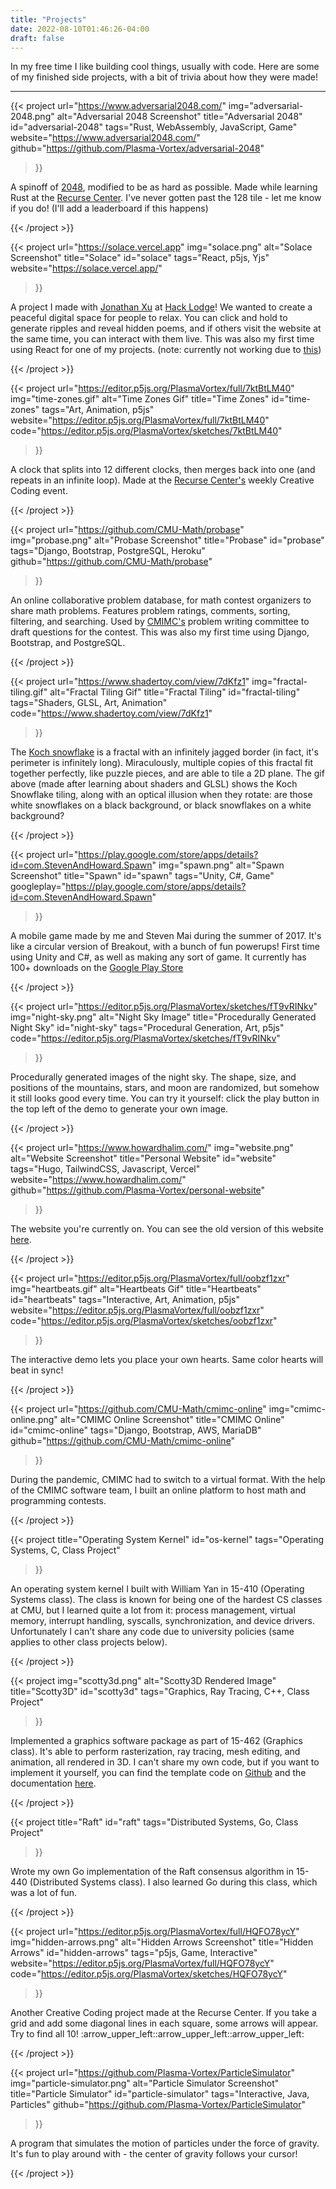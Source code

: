 ```yaml
---
title: "Projects"
date: 2022-08-10T01:46:26-04:00
draft: false
---
```

In my free time I like building cool things, usually with code. Here are some of my finished side projects, with a bit of trivia about how they were made!

<hr class="my-9"/>

{{< project
	url="https://www.adversarial2048.com/"
	img="adversarial-2048.png"
	alt="Adversarial 2048 Screenshot"
	title="Adversarial 2048"
	id="adversarial-2048"
	tags="Rust, WebAssembly, JavaScript, Game"
	website="https://www.adversarial2048.com/"
	github="https://github.com/Plasma-Vortex/adversarial-2048"
>}}
<p>A spinoff of <a href="https://play2048.co/">2048</a>, modified to be as hard as possible. Made while learning Rust at the <a href="https://www.recurse.com/">Recurse Center</a>. I've never gotten past the 128 tile - let me know if you do! (I'll add a leaderboard if this happens)</p>
{{< /project >}}

{{< project
	url="https://solace.vercel.app"
	img="solace.png"
	alt="Solace Screenshot"
	title="Solace"
	id="solace"
	tags="React, p5js, Yjs"
	website="https://solace.vercel.app/"
>}}
<p>A project I made with <a href="https://jonathanxu.com/">Jonathan Xu</a> at <a href="https://hacklodge.org/">Hack Lodge</a>! We wanted to create a peaceful digital space for people to relax. You can click and hold to generate ripples and reveal hidden poems, and if others visit the website at the same time, you can interact with them live. This was also my first time using React for one of my projects. (note: currently not working due to <a href="https://github.com/yjs/yjs-demos/issues/31">this</a>)</p>
{{< /project >}}

{{< project
	url="https://editor.p5js.org/PlasmaVortex/full/7ktBtLM40"
	img="time-zones.gif"
	alt="Time Zones Gif"
	title="Time Zones"
	id="time-zones"
	tags="Art, Animation, p5js"
	website="https://editor.p5js.org/PlasmaVortex/full/7ktBtLM40"
	code="https://editor.p5js.org/PlasmaVortex/sketches/7ktBtLM40"
>}}
<p>A clock that splits into 12 different clocks, then merges back into one (and repeats in an infinite loop). Made at the <a href="https://www.recurse.com/">Recurse Center's</a> weekly Creative Coding event.</p>
{{< /project >}}

{{< project
	url="https://github.com/CMU-Math/probase"
	img="probase.png"
	alt="Probase Screenshot"
	title="Probase"
	id="probase"
	tags="Django, Bootstrap, PostgreSQL, Heroku"
	github="https://github.com/CMU-Math/probase"
>}}
<p>An online collaborative problem database, for math contest organizers to share math problems. Features problem ratings, comments, sorting, filtering, and searching. Used by <a href="https://cmimc.math.cmu.edu/">CMIMC's</a> problem writing committee to draft questions for the contest. This was also my first time using Django, Bootstrap, and PostgreSQL.</p>
{{< /project >}}

{{< project
	url="https://www.shadertoy.com/view/7dKfz1"
	img="fractal-tiling.gif"
	alt="Fractal Tiling Gif"
	title="Fractal Tiling"
	id="fractal-tiling"
	tags="Shaders, GLSL, Art, Animation"
	code="https://www.shadertoy.com/view/7dKfz1"
>}}
<p>The <a href="https://en.wikipedia.org/wiki/Koch_snowflake">Koch snowflake</a> is a fractal with an infinitely jagged border (in fact, it's perimeter is infinitely long). Miraculously, multiple copies of this fractal fit together perfectly, like puzzle pieces, and are able to tile a 2D plane. The gif above (made after learning about shaders and GLSL) shows the Koch Snowflake tiling, along with an optical illusion when they rotate: are those white snowflakes on a black background, or black snowflakes on a white background?</p>
{{< /project >}}

{{< project
	url="https://play.google.com/store/apps/details?id=com.StevenAndHoward.Spawn"
	img="spawn.png"
	alt="Spawn Screenshot"
	title="Spawn"
	id="spawn"
	tags="Unity, C#, Game"
	googleplay="https://play.google.com/store/apps/details?id=com.StevenAndHoward.Spawn"
>}}
<p>A mobile game made by me and Steven Mai during the summer of 2017. It's like a circular version of Breakout, with a bunch of fun powerups! First time using Unity and C#, as well as making any sort of game. It currently has 100+ downloads on the <a href="https://play.google.com/store/apps/details?id=com.StevenAndHoward.Spawn">Google Play Store</a></p>
{{< /project >}}

{{< project
	url="https://editor.p5js.org/PlasmaVortex/sketches/fT9vRINkv"
	img="night-sky.png"
	alt="Night Sky Image"
	title="Procedurally Generated Night Sky"
	id="night-sky"
	tags="Procedural Generation, Art, p5js"
	code="https://editor.p5js.org/PlasmaVortex/sketches/fT9vRINkv"
>}}
<p>Procedurally generated images of the night sky. The shape, size, and positions of the mountains, stars, and moon are randomized, but somehow it still looks good every time. You can try it yourself: click the play button in the top left of the demo to generate your own image.</p>
{{< /project >}}

{{< project
	url="https://www.howardhalim.com/"
	img="website.png"
	alt="Website Screenshot"
	title="Personal Website"
	id="website"
	tags="Hugo, TailwindCSS, Javascript, Vercel"
	website="https://www.howardhalim.com/"
	github="https://github.com/Plasma-Vortex/personal-website"
>}}
<p>The website you're currently on. You can see the old version of this website <a href="https://archive.ph/Ch3ce">here</a>.</p>
{{< /project >}}

<!-- TODO: record smoother gif -->
{{< project
	url="https://editor.p5js.org/PlasmaVortex/full/oobzf1zxr"
	img="heartbeats.gif"
	alt="Heartbeats Gif"
	title="Heartbeats"
	id="heartbeats"
	tags="Interactive, Art, Animation, p5js"
	website="https://editor.p5js.org/PlasmaVortex/full/oobzf1zxr"
	code="https://editor.p5js.org/PlasmaVortex/sketches/oobzf1zxr"
>}}
<p>The interactive demo lets you place your own hearts. Same color hearts will beat in sync!</p>
{{< /project >}}

{{< project
	url="https://github.com/CMU-Math/cmimc-online"
	img="cmimc-online.png"
	alt="CMIMC Online Screenshot"
	title="CMIMC Online"
	id="cmimc-online"
	tags="Django, Bootstrap, AWS, MariaDB"
	github="https://github.com/CMU-Math/cmimc-online"
>}}
<p>During the pandemic, CMIMC had to switch to a virtual format. With the help of the CMIMC software team, I built an online platform to host math and programming contests.</p>
{{< /project >}}

{{< project
	title="Operating System Kernel"
	id="os-kernel"
	tags="Operating Systems, C, Class Project"
>}}
<p>An operating system kernel I built with William Yan in 15-410 (Operating Systems class). The class is known for being one of the hardest CS classes at CMU, but I learned quite a lot from it: process management, virtual memory, interrupt handling, syscalls, synchronization, and device drivers. Unfortunately I can't share any code due to university policies (same applies to other class projects below).</p>
{{< /project >}}

{{< project
    img="scotty3d.png"
    alt="Scotty3D Rendered Image"
	title="Scotty3D"
	id="scotty3d"
	tags="Graphics, Ray Tracing, C++, Class Project"
>}}
<p>Implemented a graphics software package as part of 15-462 (Graphics class). It's able to perform rasterization, ray tracing, mesh editing, and animation, all rendered in 3D. I can't share my own code, but if you want to implement it yourself, you can find the template code on <a href="https://github.com/CMU-Graphics/Scotty3D">Github</a> and the documentation <a href="https://cmu-graphics.github.io/Scotty3D-docs/">here</a>.</p>
{{< /project >}}

{{< project
	title="Raft"
	id="raft"
	tags="Distributed Systems, Go, Class Project"
>}}
<p>Wrote my own Go implementation of the Raft consensus algorithm in 15-440 (Distributed Systems class). I also learned Go during this class, which was a lot of fun.</p>
{{< /project >}}

{{< project
	url="https://editor.p5js.org/PlasmaVortex/full/HQFO78ycY"
	img="hidden-arrows.png"
	alt="Hidden Arrows Screenshot"
	title="Hidden Arrows"
	id="hidden-arrows"
	tags="p5js, Game, Interactive"
	website="https://editor.p5js.org/PlasmaVortex/full/HQFO78ycY"
	code="https://editor.p5js.org/PlasmaVortex/sketches/HQFO78ycY"
>}}
<p>Another Creative Coding project made at the Recurse Center. If you take a grid and add some diagonal lines in each square, some arrows will appear. Try to find all 10! :arrow_upper_left::arrow_upper_left::arrow_upper_left:</p>
{{< /project >}}

{{< project
	url="https://github.com/Plasma-Vortex/ParticleSimulator"
	img="particle-simulator.png"
	alt="Particle Simulator Screenshot"
	title="Particle Simulator"
	id="particle-simulator"
	tags="Interactive, Java, Particles"
	github="https://github.com/Plasma-Vortex/ParticleSimulator"
>}}
<p>A program that simulates the motion of particles under the force of gravity. It's fun to play around with - the center of gravity follows your cursor!</p>
{{< /project >}}

<!--
## And things I've built without code...

### Origami polyhedra

### Custom Sorry board
-->
